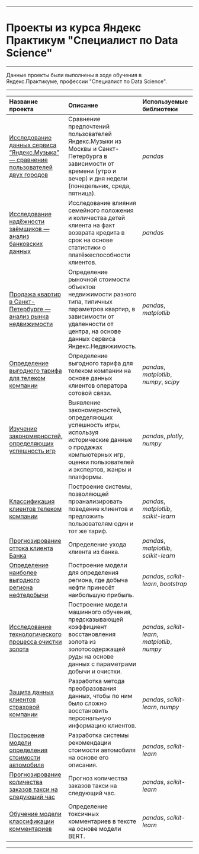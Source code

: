 ﻿---

# Проекты из курса Яндекс Практикум "Специалист по Data Science"

---

Данные проекты были выполнены в ходе обучения в Яндекс.Практикуме, профессии "Специалист по Data Science".

---

| Название проекта | Описание | Используемые библиотеки | Статус проекта |
| :---------------------- | :---------------------- | :---------------------- | :---------------------- |
| [Исследование данных сервиса “Яндекс.Музыка” — сравнение пользователей двух городов](01\_Базовый\_Python) | Сравнение предпочтений пользователей Яндекс.Музыки из Москвы и Санкт-Петербурга в зависимости от времени (утро и вечер) и дня недели (понедельник, среда, пятница).| _pandas_ | Завершен |
| [Исследование надёжности заёмщиков — анализ банковских данных](02_Предобработка_данных) | Исследование влияния семейного положения и количества детей клиента на факт возврата кредита в срок на основе статистики о платёжеспособности клиентов.| _pandas_ | Завершен | 
| [Продажа квартир в Санкт-Петербурге — анализ рынка недвижимости](03_Исследовательский_анализ_данных) | Определение рыночной стоимости объектов недвижимости разного типа, типичных параметров квартир, в зависимости от удаленности от центра, на основе данных сервиса Яндекс.Недвижимость.| _pandas_, _matplotlib_| Завершен |
| [Определение выгодного тарифа для телеком компании](04_Статистический_анализ_данных) | Определение выгодного тарифа для телеком компании на основе данных клиентов оператора сотовой связи.| _pandas_, _matplotlib_, _numpy_, _scipy_ | Завершен |
| [Изучение закономерностей, определяющих успешность игр](05_Сборный_проект_1) | Выявление закономерностей, определяющих успешность игры, используя исторические данные о продажах компьютерных игр, оценки пользователей и экспертов, жанры и платформы.| _pandas_, _plotly_, _numpy_ | Завершен |
| [Классификация клиентов телеком компании](06_Введение_в_машинное_обучение) | Построение системы, позволяющей проанализировать поведение клиентов и предложить пользователям один и тот же тариф.| _pandas_, _matplotlib_, _scikit-learn_ | Завершен |
| [Прогнозирование оттока клиента Банка](07_Обучение_с_учителем) | Определение ухода клиента из банка.| _pandas_, _matplotlib_, _scikit-learn_ | Завершен |
| [Определение наиболее выгодного региона нефтедобычи](08_Машинное_обучение_в_бизнесе) | Построение модели для определения региона, где добыча нефти принесёт наибольшую прибыль.| _pandas_, _scikit-learn_, _bootstrap_ | Завершен |
| [Исследование технологического процесса очистки золота](09_Сборный_проект_2) | Построение модели машинного обучения, предсказывающей коэффициент восстановления золота из золотосодержащей руды на основе данных с параметрами добычи и очистки.| _pandas_, _scikit-learn_, _matplotlib_, _numpy_ | Завершен |
| [Защита данных клиентов страховой компании](10_Линейная_алгебра) | Разработка метода преобразования данных, чтобы по ним было сложно восстановить персональную информацию клиентов.| _pandas_, _scikit-learn_, _numpy_ | Завершен |
| [Построение модели определения стоимости автомобиля](11_Численные_методы) | Разработка системы рекомендации стоимости автомобиля на основе его описания.| _pandas_, _scikit-learn_ | Завершен |
| [Прогнозирование количества заказов такси на следующий час](12_Временные_ряды) | Прогноз количества заказов такси на следующий час.| _pandas_, _scikit-learn_ | Завершен |
| [Обучение модели классификации комментариев](13_Машинное_обучение_для_текстов) | Определение токсичных комментариев в тексте на основе модели BERT.| _pandas_, _scikit-learn_ | Завершен |

---
